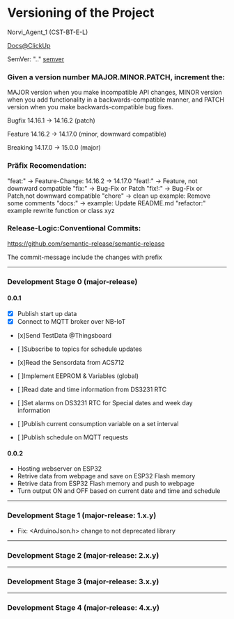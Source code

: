 # Versioning of the Project
Norvi_Agent_1 (CST-BT-E-L)

[Docs@ClickUp](https://doc.clickup.com/9015528544/d/h/8cnw330-1855/67cbbd3fecbb800)

SemVer: "<major>.<minor>.<patch>"
[semver](https://semverdoc.org/)

### Given a version number MAJOR.MINOR.PATCH, increment the:

MAJOR version when you make incompatible API changes,
MINOR version when you add functionality in a backwards-compatible manner, and
PATCH version when you make backwards-compatible bug fixes.

Bugfix      14.16.1 -> 14.16.2 (patch)

Feature     14.16.2 -> 14.17.0 (minor, downward compatible)

Breaking    14.17.0 -> 15.0.0  (major)

### Präfix Recomendation:
"feat:" -> Feature-Change: 14.16.2 -> 14.17.0
"feat!:" -> Feature, not downward compatible
"fix:" -> Bug-Fix or Patch
"fix!:" -> Bug-Fix or Patch,not downward compatible
"chore" -> clean up example: Remove some comments
"docs:" -> example: Update README.md
"refactor:" example rewrite function or class xyz

### Release-Logic:Conventional Commits:

https://github.com/semantic-release/semantic-release

The commit-message include the changes with prefix

------------------------------------------
### Development Stage 0 (major-release)
#### 0.0.1
- [x] Publish start up data
- [x] Connect to MQTT broker over NB-IoT
- [x]Send TestData @Thingsboard
- [ ]Subscribe to topics for schedule updates

- [x]Read the Sensordata from ACS712
- [ ]Implement EEPROM & Variables (global)
- [ ]Read date and time information from DS3231 RTC
- [ ]Set alarms on DS3231 RTC for Special dates and week day information
- [ ]Publish current consumption variable on a set interval
- [ ]Publish schedule on MQTT requests

#### 0.0.2
- Hosting webserver on ESP32
- Retrive data from webpage and save on ESP32 Flash memory
- Retrive data from ESP32 Flash memory and push to webpage
- Turn output ON and OFF based on current date and time and schedule

------------------------------------------
### Development Stage 1 (major-release: 1.x.y)
- Fix: <ArduinoJson.h> change to not deprecated library

------------------------------------------
### Development Stage 2 (major-release: 2.x.y)


------------------------------------------
### Development Stage 3 (major-release: 3.x.y)


------------------------------------------
### Development Stage 4 (major-release: 4.x.y)



